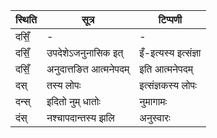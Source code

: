 | स्थिति | सूत्र | टिप्पणी |
| ----- | ------- | ------ |
| दसिँ॒ | - | - |
| दसिँ॒ | उपदेशेऽजनुनासिक इत् | इँ-इत्यस्य इत्संज्ञा |
| दसिँ॒ | अनुदात्तङित आत्मनेपदम् | इति आत्मनेपदम् |
| दस् | तस्य लोपः | इत्संज्ञकस्य लोपः |
| दन्स् | इदितो नुम् धातोः | नुमागामः |
| दंस् | नश्चापदान्तस्य झलि | अनुस्वारः |
